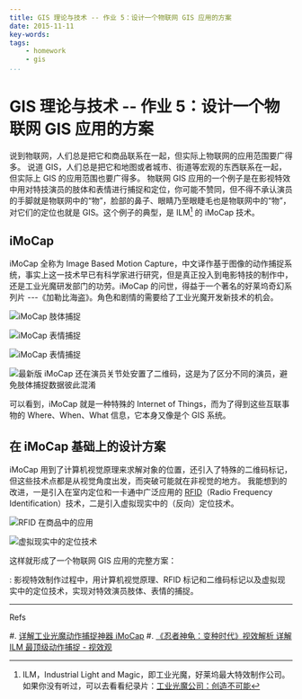 ```yaml
---
title: GIS 理论与技术 -- 作业 5：设计一个物联网 GIS 应用的方案
date: 2015-11-11
key-words:
tags:
    - homework
    - gis
...
```


GIS 理论与技术 -- 作业 5：设计一个物联网 GIS 应用的方案
=======================================================

说到物联网，人们总是把它和商品联系在一起，但实际上物联网的应用范围要广得多。
说道 GIS，人们总是把它和地图或者城市、街道等宏观的东西联系在一起，但实际上 GIS 的应用范围也要广得多。
物联网 GIS 应用的一个例子是在影视特效中用对特技演员的肢体和表情进行捕捉和定位，你可能不赞同，但不得不承认演员的手脚就是物联网中的“物”，脸部的鼻子、眼睛乃至眼睫毛也是物联网中的“物”，对它们的定位也就是 GIS。这个例子的典型，是 ILM[^ilm] 的 iMoCap 技术。

[^ilm]: ILM，Industrial Light and Magic，即工业光魔，好莱坞最大特效制作公司。如果你没有听过，可以去看看纪录片：[工业光魔公司：创造不可能](http://v.youku.com/v_show/id_XMzQ3ODE3MzI0.html)

iMoCap
------

iMoCap 全称为 Image Based Motion Capture，中文译作基于图像的动作捕捉系统，事实上这一技术早已有科学家进行研究，但是真正投入到电影特技的制作中，还是工业光魔研发部门的功劳。iMoCap 的问世，得益于一个著名的好莱坞奇幻系列片 ---《加勒比海盗》。角色和剧情的需要给了工业光魔开发新技术的机会。

![iMoCap 肢体捕捉][imocap-4]

![iMoCap 表情捕捉][imocap-1]

![iMoCap 表情捕捉][imocap-2]

![最新版 iMoCap 还在演员关节处安置了二维码，这是为了区分不同的演员，避免肢体捕捉数据彼此混淆][imocap-3]

可以看到，iMoCap 就是一种特殊的 Internet of Things，而为了得到这些互联事物的 Where、When、What 信息，它本身又像是个 GIS 系统。

在 iMoCap 基础上的设计方案
--------------------------

iMoCap 用到了计算机视觉原理来求解对象的位置，还引入了特殊的二维码标记，但这些技术点都是从视觉角度出发，而突破可能就在非视觉的地方。
我能想到的改进，一是引入在室内定位和一卡通中广泛应用的 [RFID]（Radio Frequency Identification）技术，二是引入虚拟现实中的（反向）定位技术。

![RFID 在商品中的应用][rfid-pic]

![虚拟现实中的定位技术][vr-pic]

这样就形成了一个物联网 GIS 应用的完整方案：

:   影视特效制作过程中，用计算机视觉原理、RFID 标记和二维码标记以及虚拟现实中的定位技术，实现对特效演员肢体、表情的捕捉。

---

Refs

#. [详解工业光魔动作捕捉神器 iMoCap](http://www.douban.com/note/212047444/)
#. [《忍者神龟：变种时代》视效解析 详解 ILM 最顶级动作捕捉 - 视效观](http://www.intovfx.com/tmnt-2014-vfx-by-ilm/)

[imocap-1]: http://gnat.qiniudn.com/homework/imocap-1.jpg
[imocap-2]: http://gnat.qiniudn.com/homework/imocap-2.jpg
[imocap-3]: http://gnat.qiniudn.com/homework/imocap-3.jpg
[imocap-4]: http://gnat.qiniudn.com/homework/imocap-4.jpg
[rfid-pic]: http://gnat.qiniudn.com/homework/rfid.jpg
[vr-pic]: http://gnat.qiniudn.com/homework/vr.jpg
[RFID]: http://baike.baidu.com/subview/531097/13865303.htm
[this]: http://tangzx.qiniudn.com/post-0049-imocap.html
